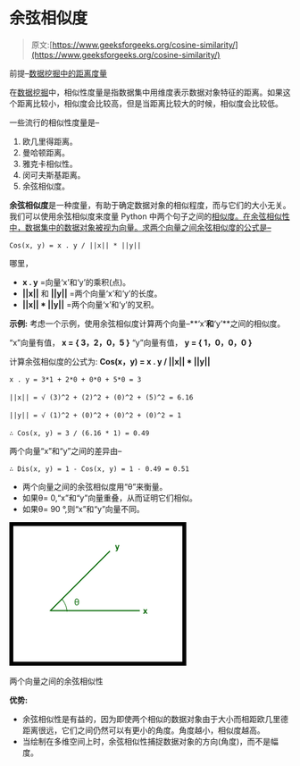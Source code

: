 # 余弦相似度

> 原文:[https://www.geeksforgeeks.org/cosine-similarity/](https://www.geeksforgeeks.org/cosine-similarity/)

前提–[数据挖掘中的距离度量](https://www.geeksforgeeks.org/measures-of-distance-in-data-mining/)

在[数据挖掘](https://www.geeksforgeeks.org/data-mining/)中，相似性度量是指数据集中用维度表示数据对象特征的距离。如果这个距离比较小，相似度会比较高，但是当距离比较大的时候，相似度会比较低。

一些流行的相似性度量是–

1.  欧几里得距离。
2.  曼哈顿距离。
3.  雅克卡相似性。
4.  闵可夫斯基距离。
5.  余弦相似度。

**余弦相似度**是一种度量，有助于确定数据对象的相似程度，而与它们的大小无关。我们可以使用余弦相似度来度量 Python 中两个句子之间的[相似度。在余弦相似性中，数据集中的数据对象被视为向量。求两个向量之间余弦相似度的公式是–](https://www.geeksforgeeks.org/python-measure-similarity-between-two-sentences-using-cosine-similarity/)

```
Cos(x, y) = x . y / ||x|| * ||y||
```

哪里，

*   **x . y** =向量‘x’和‘y’的乘积(点)。
*   **||x||** 和 **||y||** =两个向量‘x’和‘y’的长度。
*   **||x|| * ||y||** =两个向量‘x’和‘y’的叉积。

**示例:**
考虑一个示例，使用余弦相似度计算两个向量–**‘x’**和**‘y’**之间的相似度。

“x”向量有值， **x = { 3，2，0，5 }**
“y”向量有值， **y = { 1，0，0，0 }**

计算余弦相似度的公式为: **Cos(x，y) = x . y / ||x|| * ||y||**

```
x . y = 3*1 + 2*0 + 0*0 + 5*0 = 3

||x|| = √ (3)^2 + (2)^2 + (0)^2 + (5)^2 = 6.16

||y|| = √ (1)^2 + (0)^2 + (0)^2 + (0)^2 = 1

∴ Cos(x, y) = 3 / (6.16 * 1) = 0.49 
```

两个向量“x”和“y”之间的差异由–

```
∴ Dis(x, y) = 1 - Cos(x, y) = 1 - 0.49 = 0.51
```

*   两个向量之间的余弦相似度用“θ”来衡量。
*   如果θ= 0,“x”和“y”向量重叠，从而证明它们相似。
*   如果θ= 90 °,则“x”和“y”向量不同。

![](img/d48eb6f1c3eeed3cf797ff40df22a5c7.png)

两个向量之间的余弦相似性

**优势:**

*   余弦相似性是有益的，因为即使两个相似的数据对象由于大小而相距欧几里德距离很远，它们之间仍然可以有更小的角度。角度越小，相似度越高。
*   当绘制在多维空间上时，余弦相似性捕捉数据对象的方向(角度)，而不是幅度。